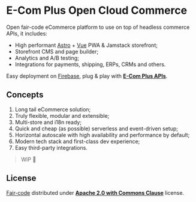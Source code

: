 # E-Com Plus Open Cloud Commerce

Open fair-code eCommerce platform to use on top of headless commerce APIs, it includes:
- High performant [Astro](https://astro.build/) + [Vue](https://vuejs.org/) PWA & Jamstack storefront;
- Storefront CMS and page builder;
- Analytics and A/B testing;
- Integrations for payments, shipping, ERPs, CRMs and others.

Easy deployment on [Firebase](https://firebase.google.com/), plug & play with **[E-Com Plus APIs](https://developers.e-com.plus/)**.

## Concepts

1. Long tail eCommerce solution;
2. Truly flexible, modular and extensible;
3. Multi-store and i18n ready;
4. Quick and cheap (as possible) serverless and event-driven setup;
5. Horizontal autoscale with high availability and performance by default;
6. Modern tech stack and first-class dev experience;
7. Easy third-party integrations.

> WIP 🚧

## License

[Fair-code](http://faircode.io) distributed under [**Apache 2.0 with Commons Clause**](https://github.com/ecomplus/cloud-commerce/blob/main/LICENSE.md) license.
